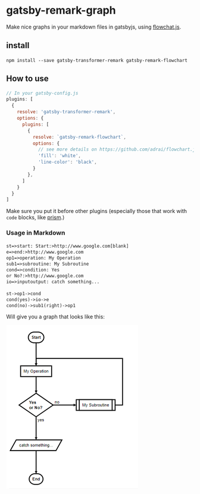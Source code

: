 # gatsby-remark-graph

Make nice graphs in your markdown files in gatsbyjs, using [flowchat.js](http://flowchart.js.org/).

## install

`npm install --save gatsby-transformer-remark gatsby-remark-flowchart`


## How to use

```js
// In your gatsby-config.js
plugins: [
  {
    resolve: 'gatsby-transformer-remark',
    options: {
      plugins: [
        {
          resolve: `gatsby-remark-flowchart`,
          options: {
            // see more details on https://github.com/adrai/flowchart.js
            'fill': 'white',
            'line-color': 'black',
          }
        },
      ]
    }
  }
]
```

Make sure you put it before other plugins (especially those that work with `code` blocks, like [prism](https://www.gatsbyjs.org/packages/gatsby-remark-prismjs/).)

### Usage in Markdown

  ```flowchart
  st=>start: Start:>http://www.google.com[blank]
  e=>end:>http://www.google.com
  op1=>operation: My Operation
  sub1=>subroutine: My Subroutine
  cond=>condition: Yes
  or No?:>http://www.google.com
  io=>inputoutput: catch something...

  st->op1->cond
  cond(yes)->io->e
  cond(no)->sub1(right)->op1
  ```

Will give you a graph that looks like this:

![diagram](graph.png)

